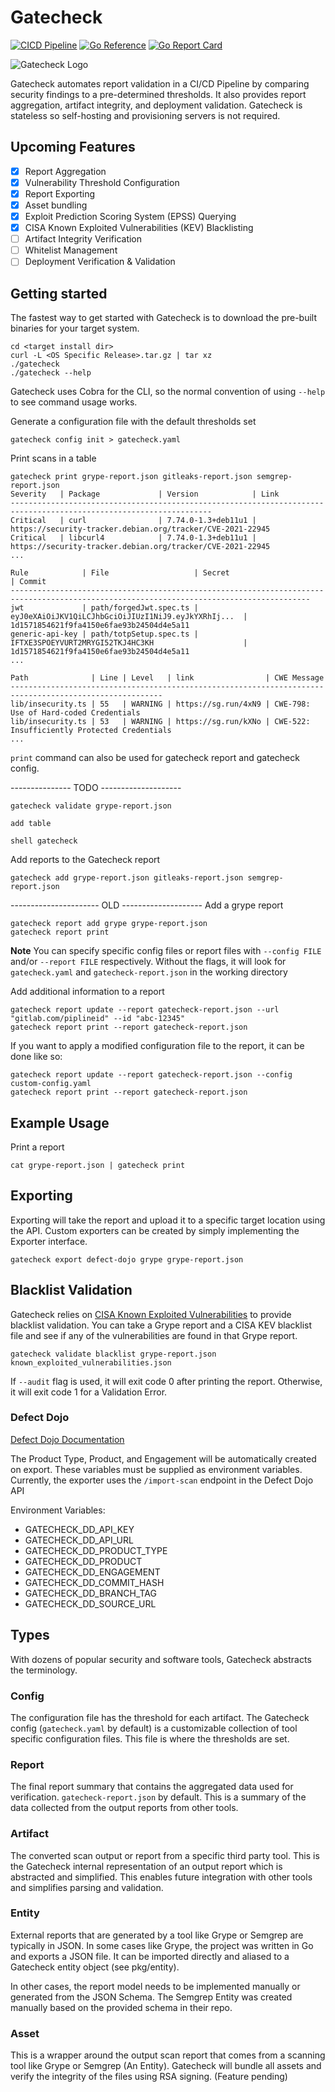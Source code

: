 # Gatecheck
[![CICD Pipeline](https://github.com/gatecheckdev/gatecheck/actions/workflows/run-test.yaml/badge.svg?branch=main)](https://github.com/gatecheckdev/gatecheck/actions/workflows/run-test.yaml)
[![Go Reference](https://pkg.go.dev/badge/github.com/gatecheckdev/gatecheck.svg)](https://pkg.go.dev/github.com/gatecheckdev/gatecheck)
[![Go Report Card](https://goreportcard.com/badge/github.com/gatecheckdev/gatecheck)](https://goreportcard.com/report/github.com/gatecheckdev/gatecheck)


![Gatecheck Logo](static/gatecheck-logo.png)

Gatecheck automates report validation in a CI/CD Pipeline by comparing security findings to a pre-determined 
thresholds.
It also provides report aggregation, artifact integrity, and deployment validation.
Gatecheck is stateless so self-hosting and provisioning servers is not required.

## Upcoming Features

- [X] Report Aggregation
- [X] Vulnerability Threshold Configuration
- [X] Report Exporting
- [X] Asset bundling
- [X] Exploit Prediction Scoring System (EPSS) Querying
- [X] CISA Known Exploited Vulnerabilities (KEV) Blacklisting
- [ ] Artifact Integrity Verification
- [ ] Whitelist Management
- [ ] Deployment Verification & Validation

## Getting started

The fastest way to get started with Gatecheck is to download the pre-built binaries for your target system.

```shell
cd <target install dir>
curl -L <OS Specific Release>.tar.gz | tar xz
./gatecheck
./gatecheck --help
```

Gatecheck uses Cobra for the CLI, so the normal convention of using ```--help``` to see command usage works.

Generate a configuration file with the default thresholds set

```shell
gatecheck config init > gatecheck.yaml
```

Print scans in a table

```shell
gatecheck print grype-report.json gitleaks-report.json semgrep-report.json
Severity   | Package             | Version            | Link                                                        
-------------------------------------------------------------------------------------------------------------------
Critical   | curl                | 7.74.0-1.3+deb11u1 | https://security-tracker.debian.org/tracker/CVE-2021-22945  
Critical   | libcurl4            | 7.74.0-1.3+deb11u1 | https://security-tracker.debian.org/tracker/CVE-2021-22945  
...

Rule            | File                   | Secret                                              | Commit                                  
-----------------------------------------------------------------------------------------------------------------------------------------
jwt             | path/forgedJwt.spec.ts | eyJ0eXAiOiJKV1QiLCJhbGciOiJIUzI1NiJ9.eyJkYXRhIj...  | 1d1571854621f9fa4150e6fae93b24504d4e5a11
generic-api-key | path/totpSetup.spec.ts | IFTXE3SPOEYVURT2MRYGI52TKJ4HC3KH                    | 1d1571854621f9fa4150e6fae93b24504d4e5a11
...

Path              | Line | Level   | link                | CWE Message                                                                                   
--------------------------------------------------------------------------------------------------------
lib/insecurity.ts | 55   | WARNING | https://sg.run/4xN9 | CWE-798: Use of Hard-coded Credentials
lib/insecurity.ts | 53   | WARNING | https://sg.run/kXNo | CWE-522: Insufficiently Protected Credentials
...  
```

`print` command can also be used for gatecheck report and gatecheck config.

--------------- TODO --------------------
```shell
gatecheck validate grype-report.json

add table
```

``shell
gatecheck 
``

Add reports to the Gatecheck report

```shell
gatecheck add grype-report.json gitleaks-report.json semgrep-report.json
```



---------------------- OLD --------------------
Add a grype report 

```shell
gatecheck report add grype grype-report.json
gatecheck report print
```

**Note** You can specify specific config files or report files with ```--config FILE``` and/or ```--report FILE``` 
respectively.
Without the flags, it will look for ```gatecheck.yaml``` and ```gatecheck-report.json``` in the working directory

Add additional information to a report
```shell
gatecheck report update --report gatecheck-report.json --url "gitlab.com/piplineid" --id "abc-12345"
gatecheck report print --report gatecheck-report.json
```

If you want to apply a modified configuration file to the report, it can be done like so:
```shell
gatecheck report update --report gatecheck-report.json --config custom-config.yaml
gatecheck report print --report gatecheck-report.json
```

## Example Usage

Print a report 
```shell
cat grype-report.json | gatecheck print
```



## Exporting

Exporting will take the report and upload it to a specific target location using the API.
Custom exporters can be created by simply implementing the Exporter interface.

```shell
gatecheck export defect-dojo grype grype-report.json
```

## Blacklist Validation
Gatecheck relies on [CISA Known Exploited Vulnerabilities](https://www.cisa.gov/known-exploited-vulnerabilities) to
provide blacklist validation.
You can take a Grype report and a CISA KEV blacklist file and see if any of the vulnerabilities are found in that Grype
report.

```shell
gatecheck validate blacklist grype-report.json known_exploited_vulnerabilities.json
```

If `--audit` flag is used, it will exit code 0 after printing the report.
Otherwise, it will exit code 1 for a Validation Error.

### Defect Dojo

[Defect Dojo Documentation](https://defectdojo.github.io/django-DefectDojo/)

The Product Type, Product, and Engagement will be automatically created on export.
These variables must be supplied as environment variables.
Currently, the exporter uses the `/import-scan` endpoint in the Defect Dojo API

Environment Variables:
- GATECHECK_DD_API_KEY
- GATECHECK_DD_API_URL
- GATECHECK_DD_PRODUCT_TYPE
- GATECHECK_DD_PRODUCT
- GATECHECK_DD_ENGAGEMENT
- GATECHECK_DD_COMMIT_HASH
- GATECHECK_DD_BRANCH_TAG
- GATECHECK_DD_SOURCE_URL

## Types

With dozens of popular security and software tools, Gatecheck abstracts the terminology.

### Config

The configuration file has the threshold for each artifact.
The Gatecheck config (```gatecheck.yaml``` by default) is a customizable collection of tool specific configuration 
files.
This file is where the thresholds are set.

### Report

The final report summary that contains the aggregated data used for verification.
```gatecheck-report.json``` by default.
This is a summary of the data collected from the output reports from other tools.

### Artifact

The converted scan output or report from a specific third party tool.
This is the Gatecheck internal representation of an output report which is abstracted and simplified.
This enables future integration with other tools and simplifies parsing and validation.

### Entity

External reports that are generated by a tool like Grype or Semgrep are typically in JSON.
In some cases like Grype, the project was written in Go and exports a JSON file.
It can be imported directly and aliased to a Gatecheck entity object (see pkg/entity).

In other cases, the report model needs to be implemented manually or generated from the JSON Schema.
The Semgrep Entity was created manually based on the provided schema in their repo.

### Asset

This is a wrapper around the output scan report that comes from a scanning tool like Grype or Semgrep (An Entity).
Gatecheck will bundle all assets and verify the integrity of the files using RSA signing. (Feature pending)
